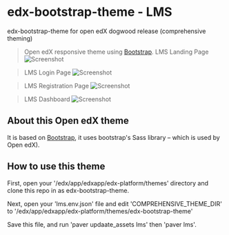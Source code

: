 # edx-bootstrap-theme - LMS
edx-bootstrap-theme for open edX dogwood release (comprehensive theming)

> Open edX responsive theme using [Bootstrap](http://getbootstrap.com/).
> LMS Landing Page
![Screenshot](https://github.com/dadasoz/edx-bootstrap-theme/blob/master/docs/images/1.png)

> LMS Login Page
![Screenshot](https://github.com/dadasoz/edx-bootstrap-theme/blob/master/docs/images/2.png)

> LMS Registration Page
![Screenshot](https://github.com/dadasoz/edx-bootstrap-theme/blob/master/docs/images/3.png)

> LMS Dashboard
![Screenshot](https://github.com/dadasoz/edx-bootstrap-theme/blob/master/docs/images/4.png)

## About this Open edX theme

It is based on [Bootstrap](http://getbootstrap.com/), it uses bootstrap's Sass library – which is used by Open edX).

## How to use this theme

First, open your '/edx/app/edxapp/edx-platform/themes' directory and clone this repo in as edx-bootstrap-theme. 

Next, open your 'lms.env.json' file and edit 'COMPREHENSIVE_THEME_DIR' to '/edx/app/edxapp/edx-platform/themes/edx-bootstrap-theme'

Save this file, and run 'paver updaate_assets lms' then 'paver lms'.

